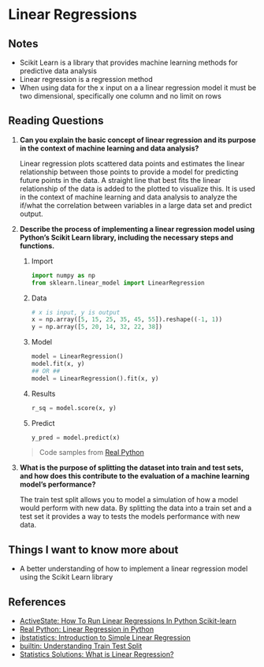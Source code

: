 # Linear Regressions

## Notes

- Scikit Learn is a library that provides machine learning methods for predictive data analysis
- Linear regression is a regression method
- When using data for the x input on a a linear regression model it must be two dimensional, specifically one column and no limit on rows

## Reading Questions

1. **Can you explain the basic concept of linear regression and its purpose in the context of machine learning and data analysis?**

    Linear regression plots scattered data points and estimates the linear relationship between those points to provide a model for predicting future points in the data. A straight line that best fits the linear relationship of the data is added to the plotted to visualize this. It is used in the context of machine learning and data analysis to analyze the if/what the correlation between variables in a large data set and predict output.

1. **Describe the process of implementing a linear regression model using Python’s Scikit Learn library, including the necessary steps and functions.**

    1. Import

        ```python
        import numpy as np
        from sklearn.linear_model import LinearRegression
        ```

    1. Data

        ```python
        # x is input, y is output
        x = np.array([5, 15, 25, 35, 45, 55]).reshape((-1, 1))
        y = np.array([5, 20, 14, 32, 22, 38])
        ```

    1. Model

        ```python
        model = LinearRegression()
        model.fit(x, y)
        ## OR ##
        model = LinearRegression().fit(x, y)
        ```

    1. Results

        ```python
        r_sq = model.score(x, y)
        ```

    1. Predict

        ```python
        y_pred = model.predict(x)
        ```

    > Code samples from [Real Python](https://realpython.com/linear-regression-in-python/#simple-linear-regression-with-scikit-learn)

1. **What is the purpose of splitting the dataset into train and test sets, and how does this contribute to the evaluation of a machine learning model’s performance?**

    The train test split allows you to model a simulation of how a model would perform with new data. By splitting the data into a train set and a test set it provides a way to tests the models performance with new data.

## Things I want to know more about

- A better understanding of how to implement a linear regression model using the Scikit Learn library

## References

- [ActiveState: How To Run Linear Regressions In Python Scikit-learn](https://www.activestate.com/resources/quick-reads/how-to-run-linear-regressions-in-python-scikit-learn/)
- [Real Python: Linear Regression in Python](https://realpython.com/linear-regression-in-python/)
- [jbstatistics: Introduction to Simple Linear Regression](https://www.youtube.com/watch?v=KsVBBJRb9TE)
- [builtin: Understanding Train Test Split](https://builtin.com/data-science/train-test-split)
- [Statistics Solutions: What is Linear Regression?](https://www.statisticssolutions.com/free-resources/directory-of-statistical-analyses/what-is-linear-regression/)
